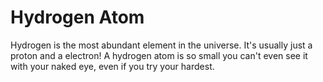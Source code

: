 # Hydrogen Atom

Hydrogen is the most abundant element in the universe. It's usually just a
proton and a electron! A hydrogen atom is so small you can't even see it with
your naked eye, even if you try your hardest.
